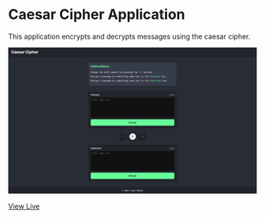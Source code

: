 # Caesar Cipher Application

This application encrypts and decrypts messages using the caesar cipher.

![Screenshot](/docs/Screenshot.png "Caesar Cipher Application")

[View Live](https://caesar-cipher-application.netlify.app)
